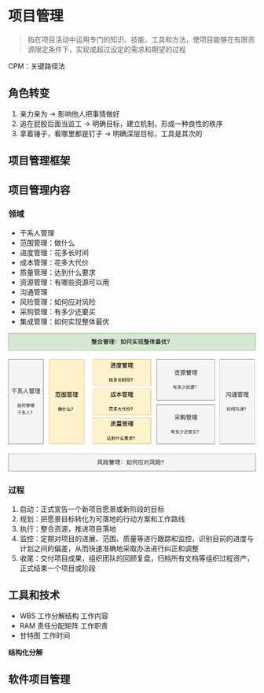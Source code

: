 # 项目管理

> 指在项目活动中运用专门的知识、技能、工具和方法，使项目能够在有限资源限定条件下，实现或超过设定的需求和期望的过程

CPM：关键路径法

## 角色转变

1. 亲力亲为 -> 影响他人把事情做好
2. 追在屁股后面当监工 -> 明确目标，建立机制，形成一种良性的秩序
3. 拿着锤子，看哪里都是钉子 -> 明确深层目标，工具是其次的

## 项目管理框架

## 项目管理内容

### 领域

- 干系人管理
- 范围管理：做什么
- 进度管理：花多长时间
- 成本管理：花多大代价
- 质量管理：达到什么要求
- 资源管理：有哪些资源可以用
- 沟通管理
- 风险管理：如何应对风险
- 采购管理：有多少还要买
- 集成管理：如何实现整体最优

![十大领域](/assets/2022731211154.webp)

### 过程

1. 启动：正式宣告一个新项目愿景或新阶段的目标
2. 规划：把愿景目标转化为可落地的行动方案和工作路线
3. 执行：整合资源，推进项目落地
4. 监控：定期对项目的进展、范围、质量等进行跟踪和监控，识别目前的进度与计划之间的偏差，从而快速准确地采取办法进行纠正和调整
5. 收尾：交付项目成果，组织团队的回顾复盘，归档所有文档等组织过程资产，正式结束一个项目或阶段

## 工具和技术

- WBS 工作分解结构 工作内容
- RAM 责任分配矩阵 工作职责
- 甘特图 工作时间

**结构化分解**

## 软件项目管理


